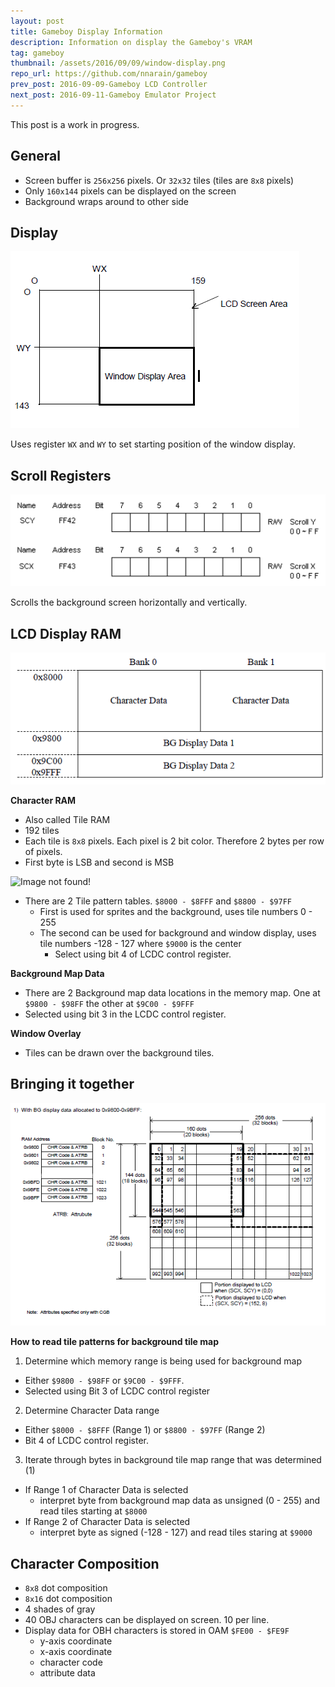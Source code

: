```yaml
---
layout: post
title: Gameboy Display Information
description: Information on display the Gameboy's VRAM
tag: gameboy
thumbnail: /assets/2016/09/09/window-display.png
repo_url: https://github.com/nnarain/gameboy
prev_post: 2016-09-09-Gameboy LCD Controller
next_post: 2016-09-11-Gameboy Emulator Project
---
```


This post is a work in progress.

General
-------

* Screen buffer is `256x256` pixels. Or `32x32` tiles (tiles are `8x8` pixels)
* Only `160x144` pixels can be displayed on the screen
* Background wraps around to other side

Display
-------

![Image not found!](/assets/2016/09/09/window-display.png)

Uses register `WX` and `WY` to set starting position of the window display.


Scroll Registers
------------------

![Image not found!](/assets/2016/09/09/scroll-registers.png)

Scrolls the background screen horizontally and vertically.

LCD Display RAM
---------------

![Image not found!](/assets/2016/09/10/display-ram.png)

**Character RAM**

* Also called Tile RAM
* 192 tiles
* Each tile is `8x8` pixels. Each pixel is 2 bit color. Therefore 2 bytes per row of pixels.
* First byte is LSB and second is MSB

![Image not found!](/assets/2016/09/10/pixel.png)

* There are 2 Tile pattern tables. `$8000 - $8FFF` and `$8800 - $97FF`
  * First is used for sprites and the background, uses tile numbers 0 - 255
  * The second can be used for background and window display, uses tile numbers -128 - 127 where `$9000` is the center
    * Select using bit 4 of LCDC control register.


**Background Map Data**

* There are 2 Background map data locations in the memory map. One at `$9800 - $98FF` the other at `$9C00 - $9FFF`
* Selected using bit 3 in the LCDC control register.

**Window Overlay**

* Tiles can be drawn over the background tiles.

Bringing it together
--------------------

![Image not found!](/assets/2016/09/10/scroll-display.png)


**How to read tile patterns for background tile map**

1. Determine which memory range is being used for background map
  * Either `$9800 - $98FF` or `$9C00 - $9FFF`.
  * Selected using Bit 3 of LCDC control register
2. Determine Character Data range
  * Either `$8000 - $8FFF` (Range 1) or `$8800 - $97FF` (Range 2)
  * Bit 4 of LCDC control register.
3. Iterate through bytes in background tile map range that was determined (1)
  * If Range 1 of Character Data is selected
    * interpret byte from background map data as unsigned (0 - 255) and read tiles starting at `$8000`
  * If Range 2 of Character Data is selected
    * interpret byte as signed (-128 - 127) and read tiles staring at `$9000` 

Character Composition
---------------------

* `8x8` dot composition
* `8x16` dot composition
* 4 shades of gray
* 40 OBJ characters can be displayed on screen. 10 per line.
* Display data for OBH characters is stored in OAM `$FE00 - $FE9F`
    * y-axis coordinate
    * x-axis coordinate
    * character code
    * attribute data
